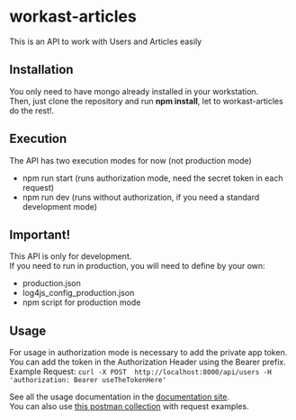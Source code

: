 # workast-articles
This is an API to work with Users and Articles easily 

## Installation
You only need to have mongo already installed in your workstation.  
Then, just clone the repository and run **npm install**, let to workast-articles do the rest!.

## Execution
The API has two execution modes for now (not production mode)
* npm run start (runs authorization mode, need the secret token in each request)
* npm run dev (runs without authorization, if you need a standard development mode)

## Important!
This API is only for development.  
If you need to run in production, you will need to define by your own:
 * production.json 
 * log4js_config_production.json 
 * npm script for production mode


## Usage
For usage in authorization mode is necessary to add the private app token.
You can add the token in the Authorization Header using the Bearer prefix.
Example Request:
` curl -X POST  http://localhost:8000/api/users -H 'authorization: Bearer useTheTokenHere' `

See all the usage documentation in the [documentation site](https://workastarticle.docs.apiary.io/#).  
You can also use [this postman collection](https://www.getpostman.com/collections/a3a1bdc87623656251bc) with request examples. 
